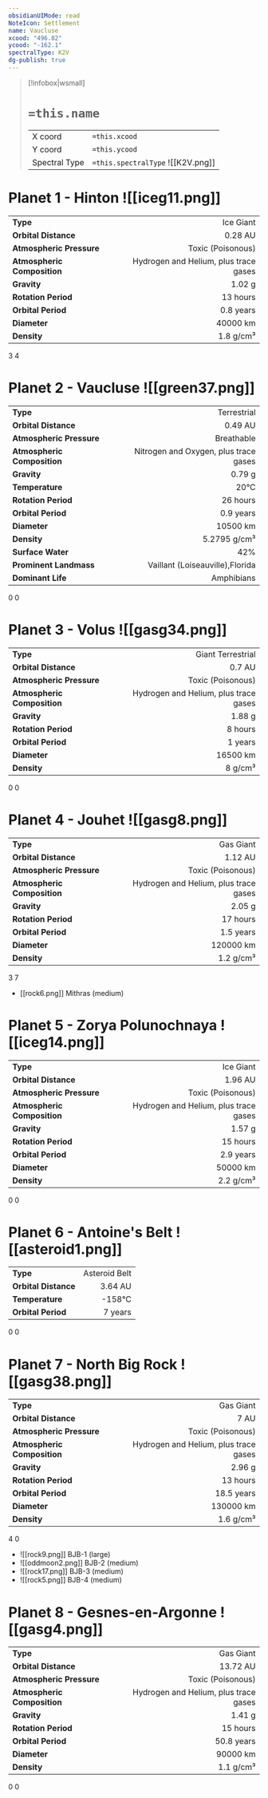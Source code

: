 ```yaml
---
obsidianUIMode: read
NoteIcon: Settlement
name: Vaucluse
xcood: "496.82"
ycood: "-162.1"
spectralType: K2V
dg-publish: true
---
```

> [!infobox|wsmall]
> # `=this.name`
> | | |
> | - | - |
> | X coord | `=this.xcood` |
> | Y coord| `=this.ycood` |
> | Spectral Type | `=this.spectralType` ![[K2V.png]] |

# Planet 1 - Hinton ![[iceg11.png]]
|                             |                           |
| --------------------------- | -------------------------:|
| **Type**                    |             Ice Giant |
| **Orbital Distance**        |   0.28 AU |
| **Atmospheric Pressure**    |       Toxic (Poisonous) |
| **Atmospheric Composition** |      Hydrogen and Helium, plus trace gases |
| **Gravity**                 |        1.02 g |
| **Rotation Period**         |  13 hours |
| **Orbital Period** | 0.8 years |
| **Diameter**                |      40000 km | 
| **Density**                 |    1.8 g/cm³ |



3
4



# Planet 2 - Vaucluse ![[green37.png]]
|                             |                           |
| --------------------------- | -------------------------:|
| **Type**                    |             Terrestrial |
| **Orbital Distance**        |   0.49 AU |
| **Atmospheric Pressure**    |       Breathable |
| **Atmospheric Composition** |      Nitrogen and Oxygen, plus trace gases |
| **Gravity**                 |        0.79 g |
| **Temperature**             |    20°C |
| **Rotation Period**         |  26 hours |
| **Orbital Period** | 0.9 years |
| **Diameter**                |      10500 km | 
| **Density**                 |    5.2795 g/cm³ |
| **Surface Water**           |           42% | 
| **Prominent Landmass**      |         Vaillant (Loiseauville),Florida | 
| **Dominant Life**           |         Amphibians |



0
0



# Planet 3 - Volus ![[gasg34.png]]
|                             |                           |
| --------------------------- | -------------------------:|
| **Type**                    |             Giant Terrestrial |
| **Orbital Distance**        |   0.7 AU |
| **Atmospheric Pressure**    |       Toxic (Poisonous) |
| **Atmospheric Composition** |      Hydrogen and Helium, plus trace gases |
| **Gravity**                 |        1.88 g |
| **Rotation Period**         |  8 hours |
| **Orbital Period** | 1 years |
| **Diameter**                |      16500 km | 
| **Density**                 |    8 g/cm³ |



0
0



# Planet 4 - Jouhet ![[gasg8.png]]
|                             |                           |
| --------------------------- | -------------------------:|
| **Type**                    |             Gas Giant |
| **Orbital Distance**        |   1.12 AU |
| **Atmospheric Pressure**    |       Toxic (Poisonous) |
| **Atmospheric Composition** |      Hydrogen and Helium, plus trace gases |
| **Gravity**                 |        2.05 g |
| **Rotation Period**         |  17 hours |
| **Orbital Period** | 1.5 years |
| **Diameter**                |      120000 km | 
| **Density**                 |    1.2 g/cm³ |



3
7

- [[rock6.png]] Mithras (medium)

# Planet 5 - Zorya Polunochnaya ![[iceg14.png]]
|                             |                           |
| --------------------------- | -------------------------:|
| **Type**                    |             Ice Giant |
| **Orbital Distance**        |   1.96 AU |
| **Atmospheric Pressure**    |       Toxic (Poisonous) |
| **Atmospheric Composition** |      Hydrogen and Helium, plus trace gases |
| **Gravity**                 |        1.57 g |
| **Rotation Period**         |  15 hours |
| **Orbital Period** | 2.9 years |
| **Diameter**                |      50000 km | 
| **Density**                 |    2.2 g/cm³ |



0
0



# Planet 6 - Antoine's Belt ![[asteroid1.png]]
|                             |                           |
| --------------------------- | -------------------------:|
| **Type**                    |             Asteroid Belt |
| **Orbital Distance**        |   3.64 AU |
| **Temperature**             |    -158°C |
| **Orbital Period** | 7 years |



0
0



# Planet 7 - North Big Rock ![[gasg38.png]]
|                             |                           |
| --------------------------- | -------------------------:|
| **Type**                    |             Gas Giant |
| **Orbital Distance**        |   7 AU |
| **Atmospheric Pressure**    |       Toxic (Poisonous) |
| **Atmospheric Composition** |      Hydrogen and Helium, plus trace gases |
| **Gravity**                 |        2.96 g |
| **Rotation Period**         |  13 hours |
| **Orbital Period** | 18.5 years |
| **Diameter**                |      130000 km | 
| **Density**                 |    1.6 g/cm³ |



4
0

- ![[rock9.png]] BJB-1 (large)
- ![[oddmoon2.png]] BJB-2 (medium)
- ![[rock17.png]] BJB-3 (medium)
- ![[rock5.png]] BJB-4 (medium)


# Planet 8 - Gesnes-en-Argonne ![[gasg4.png]]
|                             |                           |
| --------------------------- | -------------------------:|
| **Type**                    |             Gas Giant |
| **Orbital Distance**        |   13.72 AU |
| **Atmospheric Pressure**    |       Toxic (Poisonous) |
| **Atmospheric Composition** |      Hydrogen and Helium, plus trace gases |
| **Gravity**                 |        1.41 g |
| **Rotation Period**         |  15 hours |
| **Orbital Period** | 50.8 years |
| **Diameter**                |      90000 km | 
| **Density**                 |    1.1 g/cm³ |



0
0



